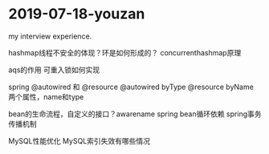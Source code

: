 # 2019-07-18-youzan
my interview experience.

hashmap线程不安全的体现？环是如何形成的？
concurrenthashmap原理


aqs的作用
可重入锁如何实现


spring @autowired 和 @resource
@autowired byType
@resource byName 两个属性，name和type

bean的生命流程，自定义的接口？awarename
spring bean循环依赖
spring事务传播机制

MySQL性能优化
MySQL索引失效有哪些情况
